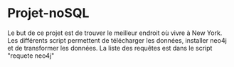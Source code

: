 # Projet-noSQL

Le but de ce projet est de trouver le meilleur endroit où vivre à New York.
Les différents script permettent de télécharger les données, installer neo4j et de transformer les données. 
La liste des requêtes est dans le script "requete neo4j"
